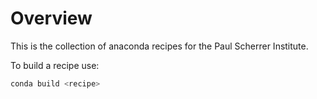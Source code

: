 # Overview
This is the collection of anaconda recipes for the Paul Scherrer Institute.

To build a recipe use:

```bash
conda build <recipe>
```
